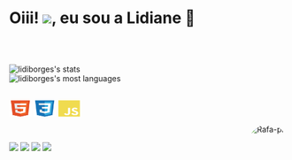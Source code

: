  <h1 align="left">Oiii! <img src="https://raw.githubusercontent.com/kaueMarques/kaueMarques/master/hi.gif" height="30px">, eu sou a Lidiane 🚀</h1>
<br><br>


<p align="left">
<img width="500em" src="https://github-readme-stats.vercel.app/api?username=lidiborges&show_icons=true&theme=radical" alt="lidiborges's stats"/><br>
<img width="550em" src="https://github-readme-stats.vercel.app/api/top-langs/?username=lidiborges&layout=compact&theme=radical" alt="lidiborges's most languages"/>
</p>


<div style="display: inline_block"><br>
  <img align="center" alt="Lidi-HTML" height="30" width="40" src="https://raw.githubusercontent.com/devicons/devicon/master/icons/html5/html5-original.svg">
    <img align="center" alt="Lidi-CSS" height="30" width="40" src="https://raw.githubusercontent.com/devicons/devicon/master/icons/css3/css3-original.svg">
 <img align="center" alt="Rafa-Js" height="30" width="40" src="https://raw.githubusercontent.com/devicons/devicon/master/icons/javascript/javascript-plain.svg">
  
  <img align="right" alt="Rafa-pic" height="150" style="border-radius:50px;" 
  src="https://www.icegif.com/wp-content/uploads/2022/03/icegif-465.gif">
 </div>
 
 ##
 
 <div style="display: inline_block"><br>
  <a href="https://www.linkedin.com/in/lidiane-borges/" target="_blank"><img src="https://img.shields.io/badge/-LinkedIn-%230077B5?style=for-the-badge&logo=linkedin&logoColor=white" target="_blank"></a>
  <a href = "https://mail.google.com/mail/u/0/#inbox"><img src="https://img.shields.io/badge/-Gmail-%23333?style=for-the-badge&logo=gmail&logoColor=white" target="_blank"></a>
 <a href="https://instagram.com/lydborges" target="_blank"><img src="https://img.shields.io/badge/-Instagram-%23E4405F?style=for-the-badge&logo=instagram&logoColor=white" target="_blank"></a>
<a href="https://discord.com/channels/942759999103459328/channels/942759999103459328)" target="_blank"><img src="https://img.shields.io/badge/Discord-7289DA?style=for-the-badge&logo=discord&logoColor=white" target="_blank"></a> 
  </div>

 










